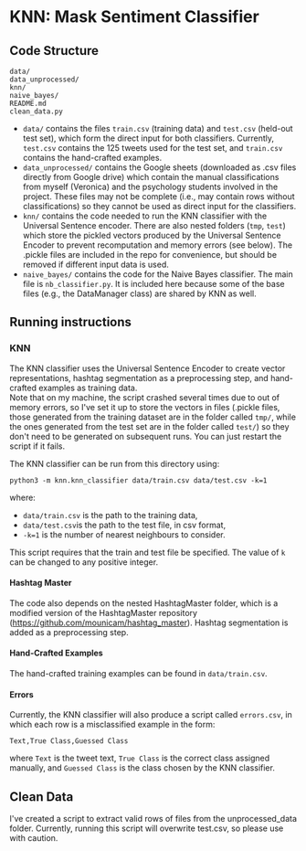 # KNN: Mask Sentiment Classifier

## Code Structure 

```
data/
data_unprocessed/
knn/
naive_bayes/
README.md
clean_data.py
```

* `data/` contains the files `train.csv` (training data) and `test.csv` (held-out test set), which form the direct input for both classifiers. Currently, `test.csv` contains the 125 tweets used for the test set, and `train.csv` contains the hand-crafted examples.    
* `data_unprocessed/` contains the Google sheets (downloaded as .csv files directly from Google drive) which contain the manual classifications from myself (Veronica) and the psychology students involved in the project. These files may not be complete (i.e., may contain rows without classifications) so they cannot be used as direct input for the classifiers.
* `knn/` contains the code needed to run the KNN classifier with the Universal Sentence encoder. There are also nested folders (`tmp`, `test`) which store the pickled vectors produced by the Universal Sentence Encoder to prevent recomputation and memory errors (see below). The .pickle files are included in the repo for convenience, but should be removed if different input data is used.
* `naive_bayes/` contains the code for the Naive Bayes classifier. The main file is `nb_classifier.py`. It is included here because some of the base files (e.g., the DataManager class) are shared by KNN as well.

## Running instructions

### KNN
The KNN classifier uses the Universal Sentence Encoder to create vector representations, hashtag segmentation as a preprocessing step, and hand-crafted examples as training data.     
Note that on my machine, the script crashed several times due to out of memory errors, so I've set it up to store the vectors in files (.pickle files, those generated from the training dataset are in the folder called `tmp/`, while the ones generated from the test set are in the folder called `test/`) so they don't need to be generated on subsequent runs. You can just restart the script if it fails.     

The KNN classifier can be run from this directory using:
```
python3 -m knn.knn_classifier data/train.csv data/test.csv -k=1
```
where:
* `data/train.csv` is the path to the training data,
* `data/test.csv`is the path to the test file, in csv format,
*  `-k=1` is the number of nearest neighbours to consider.

This script requires that the train and test file be specified. The value of `k` can be changed to any positive integer. 

#### Hashtag Master
The code also depends on the nested HashtagMaster folder, which is a modified version of the HashtagMaster repository (https://github.com/mounicam/hashtag_master). Hashtag segmentation is added as a preprocessing step.

#### Hand-Crafted Examples

The hand-crafted training examples can be found in `data/train.csv`.

#### Errors

Currently, the KNN classifier will also produce a script called `errors.csv`, in which each row is a misclassified example in the form:
```
Text,True Class,Guessed Class
```
where `Text` is the tweet text, `True Class` is the correct class assigned manually, and `Guessed Class` is the class chosen by the KNN classifier.     

## Clean Data
I've created a script to extract valid rows of files from the unprocessed_data folder. Currently, running this script will overwrite test.csv, so please use with caution.
